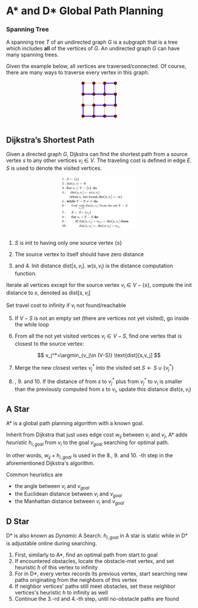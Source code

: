 # A* and D* Global Path Planning

### Spanning Tree

A spanning tree $T$ of an undirected graph $G$ is a subgraph that is a tree which includes **all** of the vertices of $G$.
An undirected graph $G$ can have many spanning trees.

Given the example below, all vertices are traversed/connected. Of course, there are many ways to traverse every vertex in this graph.

<div style="display: flex; justify-content: center;">
      <img src="imgs/spanning_tree_example.png" width="20%" height="20%" alt="spanning_tree_example" />
</div>
</br>

## Dijkstra’s Shortest Path

Given a directed graph $G$, Dijkstra can find the shortest path from a source vertex $s$ to any other vertices $v_i \in V$.
The traveling cost is defined in edge $E$.
$S$ is used to denote the visited vertices.


<div style="display: flex; justify-content: center;">
      <img src="imgs/dijkstra_pseudo.png" width="40%" height="40%" alt="dijkstra_pseudo" />
</div>
</br>

1. $S$ is init to having only one source vertex $\{s\}$

2. The source vertex to itself should have zero distance

3. and 4. Init distance $\text{dist}[s,v_i]$. $w(s,v_i)$ is the distance computation function.

Iterate all vertices except for the source vertex $v_i \in V-\{s\}$, compute the init distance to $s$, denoted as $\text{dist}[s,v_i]$

Set travel cost to infinity if $v_i$ not found/reachable

5. If $V-S$ is not an empty set (there are vertices not yet visited), go inside the while loop

6. From all the not yet visited vertices $v_i \in V-S$, find one vertex that is closest to the source vertex:

$$
v_j^*=\argmin_{v_j\in (V-S)} \text{dist}[s,v_j]
$$

7. Merge the new closest vertex $v_j^*$ into the visited set $S \leftarrow S \cup \{v_j^*\}$

8. , 9. and 10.  If the distance of from $s$ to $v_j^*$ plus from $v_j^*$ to $v_i$ is smaller than the previously computed from $s$ to $v_i$, update this distance $\text{dist}(s,v_i)$

## A Star 

A* is a global path planning algorithm with a known goal.

Inherit from Dijkstra that just uses edge cost $w_{ij}$ between $v_i$ and $v_j$, A* adds *heuristic* $h_{i,goal}$ from $v_i$ to the goal $v_{goal}$ searching for optimal path.

In other words, $w_{ij}+h_{i,goal}$ is used in the 8., 9. and 10. -th step in the aforementioned Dijkstra's algorithm.

Common heuristics are
* the angle between $v_i$ and $v_{goal}$
* the Euclidean distance between $v_i$ and $v_{goal}$
* the Manhattan distance between $v_i$ and $v_{goal}$

## D Star

D* is also known as *Dynamic* A Search.
$h_{i,goal}$ in A star is static while in D* is adjustable online during searching.

1. First, similarly to A*, find an optimal path from start to goal
2. If encountered obstacles, locate the obstacle-met vertex, and set heuristic $h$ of this vertex to infinity
3. For in D*, every vertex records its previous vertex, start searching new paths originating from the neighbors of this vertex  
4. If neighbor vertices' paths still meet obstacles, set these neighbor vertices's heuristic $h$ to infinity as well
5. Continue the 3.-rd and 4.-th step, until no-obstacle paths are found
